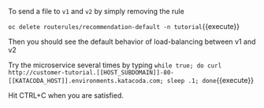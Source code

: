 To send a file to `v1` and `v2` by simply removing the rule

`oc delete routerules/recommendation-default -n tutorial`{{execute}}

Then you should see the default behavior of load-balancing between v1 and v2

Try the microservice several times by typing `while true; do curl http://customer-tutorial.[[HOST_SUBDOMAIN]]-80-[[KATACODA_HOST]].environments.katacoda.com; sleep .1; done`{{execute}}

Hit CTRL+C when you are satisfied.
